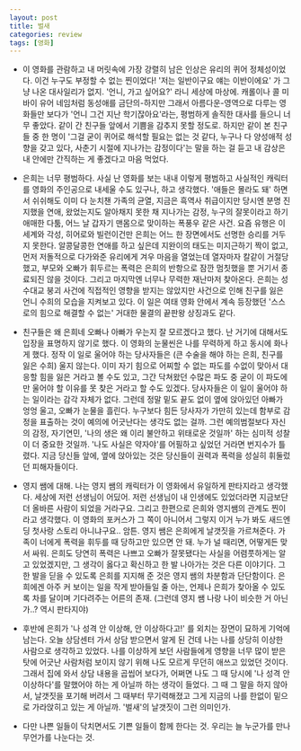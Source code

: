 ```yaml
---
layout: post
title: 벌새
categories: review
tags: [영화]
---
```


- 이 영화를 관람하고 내 머릿속에 가장 강렬히 남은 인상은 유리의 퀴어 정체성이었다. 이건 누구도 부정할 수 없는 찐이었다! '저는 일반이구요 얘는 이반이에요' 가 그냥 나온 대사일리가 없지. '언니, 가고 싶어요?' 라니 세상에 마상에. 캐롤이나 콜 미 바이 유어 네임처럼 동성애를 금단의-하지만 그래서 아름다운-영역으로 다루는 영화들만 보다가 '언니 그건 지난 학기잖아요'라는, 평범하게 솔직한 대사를 들으니 너무 좋았다. 같이 간 친구들 앞에서 기쁨을 감추지 못할 정도로. 하지만 같이 본 친구들 중 한 명이 '그걸 굳이 퀴어로 해석할 필요는 없는 것 같다, 누구나 다 양성애적 성향을 갖고 있다, 사춘기 시절에 지나가는 감정이다'는 말을 하는 걸 듣고 내 감상은 내 안에만 간직하는 게 좋겠다고 마음 먹었다. 

- 은희는 너무 평범하다. 사실 난 영화를 보는 내내 이렇게 평범하고 사실적인 캐릭터를 영화의 주인공으로 내세울 수도 있구나, 하고 생각했다. '애들은 몰라도 돼' 하면서 쉬쉬해도 이미 다 눈치챈 가족의 균열, 지금은 흑역사 취급이지만 당시엔 분명 진지했을 연애, 왔었는지도 알아채지 못한 채 지나가는 감정, 누구의 잘못이라고 하기 애매한 다툼, 어느 날 갑자기 맨몸으로 맞이하는 폭풍우 같은 사건. 요즘 유행은 이세계와 각성, 히어로와 빌런이건만 은희는 어느 한 장면에서도 선명한 승리를 거두지 못한다. 알콩달콩한 연애를 하고 싶은데 지완이의 태도는 미지근하기 짝이 없고, 먼저 저돌적으로 다가와준 유리에게 겨우 마음을 열었는데 열자마자 칼같이 거절당했고, 부모와 오빠가 휘두르는 폭력은 은희의 반항으로 잠깐 멈칫했을 뿐 거기서 종료되진 않을 것이다. 그리고 마지막엔 너무나 무력한 재난마저 찾아온다. 은희는 성수대교 붕괴 사건에 직접적인 영향을 받지는 않았지만 사건으로 인해 친구를 잃은 언니 수희의 모습을 지켜보고 있다. 이 일은 여태 영화 안에서 계속 등장했던 '스스로의 힘으로 해결할 수 없는' 거대한 물결의 끝판왕 상징과도 같다.

- 친구들은 왜 은희네 오빠나 아빠가 우는지 잘 모르겠다고 했다. 난 거기에 대해서도 입장을 표명하지 않기로 했다. 이 영화의 눈물씬은 나를 무력하게 하고 동시에 화나게 했다. 정작 이 일로 울어야 하는 당사자들은 (큰 수술을 해야 하는 은희, 친구를 잃은 수희) 울지 않는다. 이미 자기 힘으로 어찌할 수 없는 파도를 수없이 맞아서 대응할 힘을 잃은 거라고 볼 수도 있고, 그간 닥쳐왔던 수많은 파도 중 굳이 이 파도에만 울어야 할 이유를 못 찾은 거라고 할 수도 있겠다. 당사자들은 이 일이 울어야 하는 일이라는 감각 자체가 없다. 그런데 정말 밑도 끝도 없이 옆에 앉아있던 아빠가 엉엉 울고, 오빠가 눈물을 흘린다. 누구보다 힘든 당사자가 가만히 있는데 함부로 감정을 표출하는 것이 예의에 어긋난다는 생각도 없는 걸까. 그런 예의범절보다 자신의 감정, 자기연민, '나의 생은 왜 이리 불안하고 위태로운 것일까' 하는 심미적 성찰이 더 중요한 것일까. '나도 사실은 약자야'를 어필하고 싶었던 거라면 번지수가 틀렸다. 지금 당신들 앞에, 옆에 앉아있는 것은 당신들이 권력과 폭력을 성실히 휘둘렀던 피해자들이다.

- 영지 쌤에 대해. 나는 영지 쌤의 캐릭터가 이 영화에서 유일하게 판타지라고 생각했다. 세상에 저런 선생님이 어딨어. 저런 선생님이 내 인생에도 있었더라면 지금보단 더 올바른 사람이 되었을 거라구요. 그리고 한편으로 은희와 영지쌤의 관계도 찐이라고 생각했다. 이 영화의 포커스가 그 쪽이 아니어서 그렇지 이거 누가 봐도 새드엔딩 첫사랑 스토리 아니냐구요.. 암튼. 영지 쌤은 은희에게 날갯짓을 가르쳐준다. 가족이 너에게 폭력을 휘두를 때 당하고만 있으면 안 돼. 누가 널 때리면, 어떻게든 맞서 싸워. 은희도 당연히 폭력은 나쁘고 오빠가 잘못됐다는 사실을 어렴풋하게는 알고 있었겠지만, 그 생각이 옳다고 확신하고 한 발 나아가는 것은 다른 이야기다. 그 한 발을 딛을 수 있도록 은희를 지지해 준 것은 영지 쌤의 차분함과 단단함이다. 은희에겐 아주 커 보이는 일을 작게 받아들일 줄 아는, 언제나 은희가 찾아올 수 있도록 차를 달이며 기다려주는 어른의 존재. (그런데 영지 쌤 나랑 나이 비슷한 거 아닌가..? 역시 판타지야) 

- 후반에 은희가 '나 성격 안 이상해, 안 이상하다고!' 를 외치는 장면이 묘하게 기억에 남는다. 오늘 상담센터 가서 상담 받으면서 알게 된 건데 나는 나를 상당히 이상한 사람으로 생각하고 있었다. 나를 이상하게 보던 사람들에게 영향을 너무 많이 받은 탓에 어긋난 사람처럼 보이지 않기 위해 나도 모르게 무던히 애쓰고 있었던 것이다. 그래서 집에 와서 상담 내용을 곱씹어 보다가, 어쩌면 나도 그 때 당시에 '나 성격 안 이상하다'를 말했어야 하는 게 아닐까 하는 생각이 들었다. 그 때 그 말을 하지 않아서, 날갯짓을 포기해 버려서 그 때부터 무기력해졌고 그게 지금의 나를 한없이 밑으로 가라앉히고 있는 게 아닐까. '벌새'의 날갯짓이 그런 의미인가.

- 다만 나쁜 일들이 닥치면서도 기쁜 일들이 함께 한다는 것. 우리는 늘 누군가를 만나 무언가를 나눈다는 것.